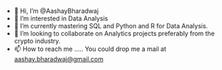 - 👋 Hi, I’m @AashayBharadwaj
- 👀 I’m interested in Data Analysis
- 🌱 I’m currently mastering SQL and Python and R for Data Analysis.
- 💞️ I’m looking to collaborate on Analytics projects preferably from the crypto industry.
- 📫 How to reach me ..... You could drop me a mail at aashay.bharadwaj@gmail.com

<!---
AashayBharadwaj/AashayBharadwaj is a ✨ special ✨ repository because its `README.md` (this file) appears on your GitHub profile.
You can click the Preview link to take a look at your changes.
--->
